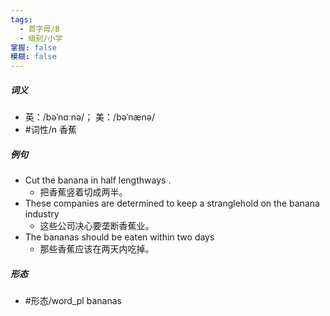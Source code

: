 ```yaml
---
tags:
  - 首字母/B
  - 级别/小学
掌握: false
模糊: false
---
```

##### 词义
- 英：/bəˈnɑːnə/； 美：/bəˈnænə/
- #词性/n  香蕉
##### 例句
- Cut the banana in half lengthways .
	- 把香蕉竖着切成两半。
- These companies are determined to keep a stranglehold on the banana industry
	- 这些公司决心要垄断香蕉业。
- The bananas should be eaten within two days
	- 那些香蕉应该在两天内吃掉。
##### 形态
- #形态/word_pl bananas
